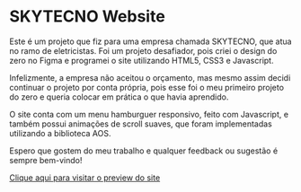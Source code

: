 # SKYTECNO Website

Este é um projeto que fiz para uma empresa chamada SKYTECNO, que atua no ramo de eletricistas. Foi um projeto desafiador, pois criei o design do zero no Figma e programei o site utilizando HTML5, CSS3 e Javascript.

Infelizmente, a empresa não aceitou o orçamento, mas mesmo assim decidi continuar o projeto por conta própria, pois esse foi o meu primeiro projeto do zero e queria colocar em prática o que havia aprendido.

O site conta com um menu hamburguer responsivo, feito com Javascript, e também possui animações de scroll suaves, que foram implementadas utilizando a biblioteca AOS.

Espero que gostem do meu trabalho e qualquer feedback ou sugestão é sempre bem-vindo!

[Clique aqui para visitar o preview do site](https://github.com/)


